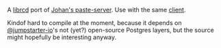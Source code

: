 
A [librcd](https://github.com/jumpstarter-io/librcd) port of [Johan's paste-server](http://git.espeon.se/jsannemo/paste-server).
Use with the same [client](http://git.espeon.se/jsannemo/paste-server).

Kindof hard to compile at the moment, because it depends on [@jumpstarter-io](https://github.com/jumpstarter-io/)'s not (yet?) open-source Postgres layers, but the source might hopefully be interesting anyway.
